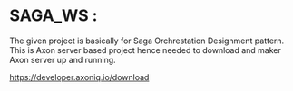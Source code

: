# SAGA_WS :
The given project is basically for Saga Orchrestation Designment pattern. This is Axon server based project hence needed to download and maker Axon server up and running.

https://developer.axoniq.io/download
